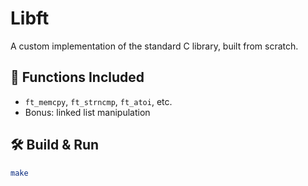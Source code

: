 # Libft

A custom implementation of the standard C library, built from scratch.

## 🚀 Functions Included
- `ft_memcpy`, `ft_strncmp`, `ft_atoi`, etc.
- Bonus: linked list manipulation

## 🛠️ Build & Run
```bash
make

